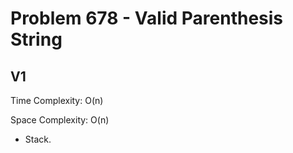 # Problem 678 - Valid Parenthesis String

## V1

Time Complexity: O(n)

Space Complexity: O(n)

- Stack.
